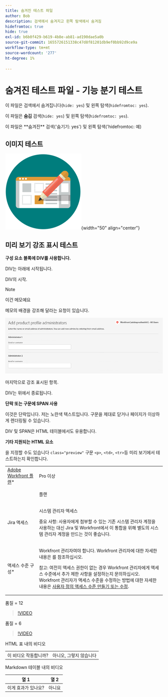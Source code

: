```yaml
---
title: 숨겨진 테스트 파일
author: Bob
description: 검색에서 숨겨지고 왼쪽 탐색에서 숨겨짐
hidefromtoc: true
hide: true
exl-id: b6b0f429-b619-4b8e-ab81-ad190dae5a0b
source-git-commit: 1655726151338c47d8f81201db9ef0bb92d9ce9a
workflow-type: tm+mt
source-wordcount: '277'
ht-degree: 1%

---
```



# 숨겨진 테스트 파일 - 기능 분기 테스트

이 파일은 검색에서 숨겨집니다(`hide: yes`) 및 왼쪽 탐색(`hidefromtoc: yes`).

<span class="preview">이 파일은 **숨김** 검색(`hide: yes`) 및 왼쪽 탐색(`hidefromtoc: yes`).</span>

<p class="preview">이 파일은 **숨겨진** 검색('숨기기: yes') 및 왼쪽 탐색('hidefromtoc: 예)</p>

## 이미지 테스트

![이미지 테스트](assets/get-started.png){width="50" align="center"}

## 미리 보기 강조 표시 테스트

**구성 요소 블록에 DIV를 사용합니다.**

DIV는 아래에 시작됩니다.

<div class="preview">

DIV의 시작.

>[!NOTE]
>
>이건 메모예요
>
>메모의 배경을 강조해 달라는 요청이 있습니다.

![이미지](/help/quicksilver/administration-and-setup/add-users/create-and-manage-users/assets/add-admin-1.png)

마지막으로 강조 표시된 항목.

</div>

DIV는 위에서 종료됩니다.

**단락 또는 구문에 SPAN 사용**

이것은 단락입니다. <span class="preview">저는 노란색 텍스트입니다.</span> 구문을 제대로 닫거나 페이지가 이상하게 렌더링될 수 있습니다.

DIV 및 SPAN은 HTML 테이블에서도 유용합니다.

**기타 지원되는 HTML 요소**

을 지정할 수도 있습니다 `class="preview"` 구문 `<p>`, `<td>`, `<tr>`등 미리 보기에서 테스트하는지 확인합니다.

<table style="table-layout:auto"> 
 <col> 
 <col> 
 <tbody> 
  <tr class="preview"> 
   <td role="rowheader"><a href="https://www.workfront.com/plans" target="_blank">Adobe Workfront 플랜</a>*</td> 
   <td> <p>Pro 이상</p> </td> 
  </tr> 
  <tr> 
   <td role="rowheader"></td> 
   <td> <p class="preview">플랜</p> </td> 
  </tr> 
  <tr> 
   <td role="rowheader">Jira 액세스</td> 
   <td> <p><span class="preview">시스템 관리자 액세스</p> <p>중요 사항: 사용자에게 첨부할 수 있는 기존 시스템 관리자 계정을 사용하는 대신 Jira 및 Workfront에서 이 통합을 위해 별도의 시스템 관리자 계정을 만드는 것이 좋습니다. </span></p></td> 
  </tr> 
  <tr> 
   <td role="rowheader">액세스 수준 구성*</td> 
   <td> <p>Workfront 관리자여야 합니다. Workfront 관리자에 대한 자세한 내용은 를 참조하십시오.</p> <p>참고: 여전히 액세스 권한이 없는 경우 Workfront 관리자에게 액세스 수준에서 추가 제한 사항을 설정하는지 문의하십시오. Workfront 관리자가 액세스 수준을 수정하는 방법에 대한 자세한 내용은 <a href="/help/quicksilver/administration-and-setup/add-users/configure-and-grant-access/create-modify-access-levels.md" class="MCXref xref">사용자 정의 액세스 수준 만들기 또는 수정</a>.</p> </td> 
  </tr> 
 </tbody> 
</table>

품질 = 12

>[!VIDEO](https://video.tv.adobe.com/v/3413544/?quality=12)

품질 = 6

>[!VIDEO](https://video.tv.adobe.com/v/3413544/?quality=6)

HTML 표 내의 비디오

<table style="table-layout:auto"> 
 <col> 
 <col> 
 <tbody> 
  </tr> 
  <tr> 
   <td role="rowheader">이 비디오 작동합니까?</td> 
   <td>아니오, 그렇지 않습니다 </td> 
  </tr> 
 </tbody> 
</table>

Markdown 테이블 내의 비디오

| 열 1 | 열 2 |
|---|---|
| 이게 효과가 있나요? | 아니요 |
